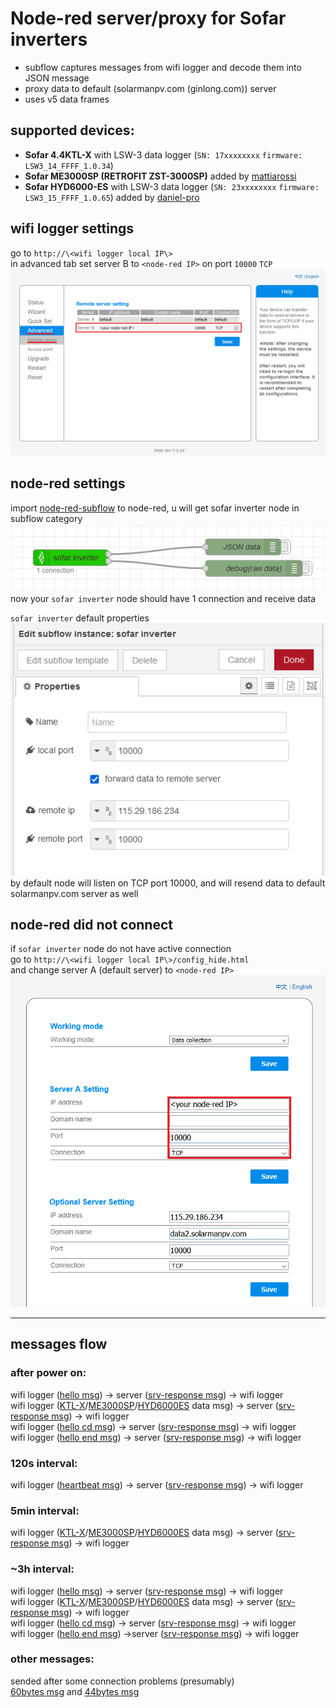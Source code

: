 # Node-red server/proxy for Sofar inverters
- subflow captures messages from wifi logger and decode them into JSON message
- proxy data to default (solarmanpv.com (ginlong.com)) server
- uses v5 data frames

## supported devices:

- **Sofar 4.4KTL-X** with LSW-3 data logger (`SN: 17xxxxxxxx` `firmware: LSW3_14_FFFF_1.0.34`)  
- **Sofar ME3000SP (RETROFIT ZST-3000SP)** added by [mattiarossi](https://github.com/mattiarossi)  
- **Sofar HYD6000-ES** with LSW-3 data logger (`SN: 23xxxxxxxx` `firmware: LSW3_15_FFFF_1.0.65`) added by [daniel-pro](https://github.com/daniel-pro)  

## wifi logger settings

go to `http://\<wifi logger local IP\>`  
in advanced tab set server B to `<node-red IP>` on port `10000` `TCP`  
![advanced settings](images/wifi-logger-advanced-settings.png)  

## node-red settings

import [node-red-subflow](node-red-subflow.json) to node-red, u will get sofar inverter node in subflow category  
![subflow example](images/subflow-node-example.png)  
now your `sofar inverter` node should have 1 connection and receive data  

`sofar inverter` default properties  
![subflow properties](images/subflow-properties.png)  
by default node will listen on TCP port 10000, and will resend data to default solarmanpv.com server as well  

## node-red did not connect

if `sofar inverter` node do not have active connection  
go to `http://\<wifi logger local IP\>/config_hide.html`  
and change server A (default server) to `<node-red IP>`  
![advanced settings](images/wifi-logger-hidden-menu.png)  

---
## messages flow

### after power on:

wifi logger ([hello msg](messages/decode_hello-msg.md)) -> server ([srv-response msg](messages/decode_srv-response.md)) -> wifi logger  
wifi logger ([KTL-X](messages/decode_data_KTL-X.md)/[ME3000SP](messages/decode_data_me3000sp.md)/[HYD6000ES](messages/decode_data_HYD6000ES.md) data msg) -> server ([srv-response msg](messages/decode_srv-response.md)) -> wifi logger  
wifi logger ([hello cd msg](messages/decode_hello_cd-msg.md)) -> server ([srv-response msg](messages/decode_srv-response.md)) -> wifi logger  
wifi logger ([hello end msg](messages/decode_hello_end-msg.md)) -> server ([srv-response msg](messages/decode_srv-response.md)) -> wifi logger  

### 120s interval:

wifi logger ([heartbeat msg](messages/decode_heartbeat.md)) -> server ([srv-response msg](messages/decode_srv-response.md)) -> wifi logger

### 5min interval:

wifi logger ([KTL-X](messages/decode_data_KTL-X.md)/[ME3000SP](messages/decode_data_me3000sp.md)/[HYD6000ES](messages/decode_data_HYD6000ES.md) data msg) -> server ([srv-response msg](messages/decode_srv-response.md)) -> wifi logger  

### ~3h interval:

wifi logger ([hello msg](messages/decode_hello-msg.md)) -> server ([srv-response msg](messages/decode_srv-response.md)) -> wifi logger  
wifi logger ([KTL-X](messages/decode_data_KTL-X.md)/[ME3000SP](messages/decode_data_me3000sp.md)/[HYD6000ES](messages/decode_data_HYD6000ES.md) data msg) -> server ([srv-response msg](messages/decode_srv-response.md)) -> wifi logger  
wifi logger ([hello cd msg](messages/decode_hello_cd-msg.md)) -> server ([srv-response msg](messages/decode_srv-response.md)) -> wifi logger  
wifi logger ([hello end msg](messages/decode_hello_end-msg.md)) ->server ([srv-response msg](messages/decode_srv-response.md)) -> wifi logger

### other messages:

sended after some connection problems (presumably)  
[60bytes msg](messages/decode_60.md) and [44bytes msg](messages/decode_44.md)  
